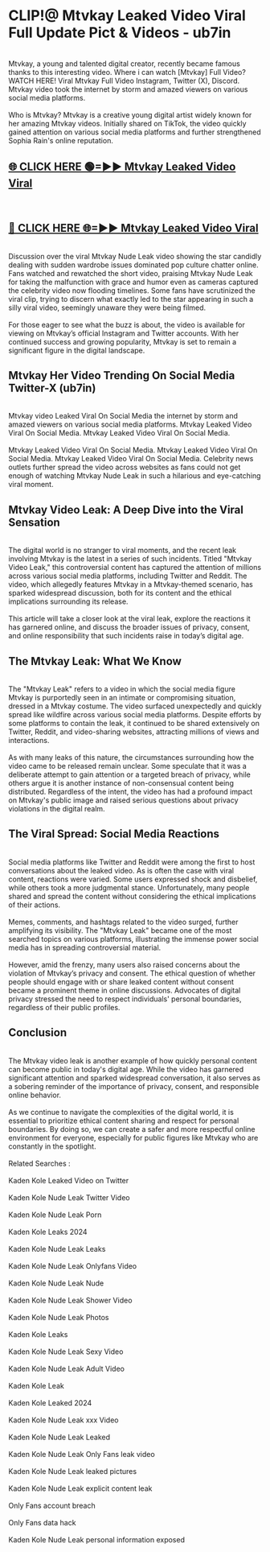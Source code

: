 # CLIP!@ Mtvkay Leaked Video Viral Full Update Pict & Videos - ub7in
<br>
Mtvkay, a young and talented digital creator, recently became famous thanks to this interesting video. Where i can watch [Mtvkay] Full Video? WATCH HERE! Viral Mtvkay Full Video Instagram, Twitter (X), Discord. Mtvkay video took the internet by storm and amazed viewers on various social media platforms.
<br><br>
Who is Mtvkay? Mtvkay is a creative young digital artist widely known for her amazing Mtvkay videos. Initially shared on TikTok, the video quickly gained attention on various social media platforms and further strengthened Sophia Rain's online reputation.
<br>
<h2><a href="https://bestclip.site?title=Mtvkay">🌐 CLICK HERE 🟢=►► Mtvkay Leaked Video Viral</a></h2>
<br>
<h2><a href="https://bestclip.site?title=Mtvkay">🔴 CLICK HERE 🌐=►► Mtvkay Leaked Video Viral</a></h2>
<br>
Discussion over the viral Mtvkay Nude Leak video showing the star candidly dealing with sudden wardrobe issues dominated pop culture chatter online. Fans watched and rewatched the short video, praising Mtvkay Nude Leak for taking the malfunction with grace and humor even as cameras captured the celebrity video now flooding timelines. Some fans have scrutinized the viral clip, trying to discern what exactly led to the star appearing in such a silly viral video, seemingly unaware they were being filmed.
<br><br>
For those eager to see what the buzz is about, the video is available for viewing on Mtvkay’s official Instagram and Twitter accounts. With her continued success and growing popularity, Mtvkay is set to remain a significant figure in the digital landscape.
<br>
<h2>Mtvkay Her Video Trending On Social Media Twitter-X (ub7in)</h2>
<br>
Mtvkay video Leaked Viral On Social Media the internet by storm and amazed viewers on various social media platforms. Mtvkay Leaked Video Viral On Social Media. Mtvkay Leaked Video Viral On Social Media.
<br><br>
Mtvkay Leaked Video Viral On Social Media. Mtvkay Leaked Video Viral On Social Media. Mtvkay Leaked Video Viral On Social Media. Celebrity news outlets further spread the video across websites as fans could not get enough of watching Mtvkay Nude Leak in such a hilarious and eye-catching viral moment.
<br>
<h2>Mtvkay Video Leak: A Deep Dive into the Viral Sensation</h2>
<br>
The digital world is no stranger to viral moments, and the recent leak involving Mtvkay is the latest in a series of such incidents. Titled "Mtvkay Video Leak," this controversial content has captured the attention of millions across various social media platforms, including Twitter and Reddit. The video, which allegedly features Mtvkay in a Mtvkay-themed scenario, has sparked widespread discussion, both for its content and the ethical implications surrounding its release.
<br><br>
This article will take a closer look at the viral leak, explore the reactions it has garnered online, and discuss the broader issues of privacy, consent, and online responsibility that such incidents raise in today’s digital age.
<br>
<h2>The Mtvkay Leak: What We Know</h2>
<br>
The "Mtvkay Leak" refers to a video in which the social media figure Mtvkay is purportedly seen in an intimate or compromising situation, dressed in a Mtvkay costume. The video surfaced unexpectedly and quickly spread like wildfire across various social media platforms. Despite efforts by some platforms to contain the leak, it continued to be shared extensively on Twitter, Reddit, and video-sharing websites, attracting millions of views and interactions.
<br><br>
As with many leaks of this nature, the circumstances surrounding how the video came to be released remain unclear. Some speculate that it was a deliberate attempt to gain attention or a targeted breach of privacy, while others argue it is another instance of non-consensual content being distributed. Regardless of the intent, the video has had a profound impact on Mtvkay's public image and raised serious questions about privacy violations in the digital realm.
<br>
<h2>The Viral Spread: Social Media Reactions</h2>
<br>
Social media platforms like Twitter and Reddit were among the first to host conversations about the leaked video. As is often the case with viral content, reactions were varied. Some users expressed shock and disbelief, while others took a more judgmental stance. Unfortunately, many people shared and spread the content without considering the ethical implications of their actions.
<br><br>
Memes, comments, and hashtags related to the video surged, further amplifying its visibility. The "Mtvkay Leak" became one of the most searched topics on various platforms, illustrating the immense power social media has in spreading controversial material.
<br><br>
However, amid the frenzy, many users also raised concerns about the violation of Mtvkay’s privacy and consent. The ethical question of whether people should engage with or share leaked content without consent became a prominent theme in online discussions. Advocates of digital privacy stressed the need to respect individuals' personal boundaries, regardless of their public profiles.
<br>
<h2>Conclusion</h2>
<br>
The Mtvkay video leak is another example of how quickly personal content can become public in today's digital age. While the video has garnered significant attention and sparked widespread conversation, it also serves as a sobering reminder of the importance of privacy, consent, and responsible online behavior.
<br><br>
As we continue to navigate the complexities of the digital world, it is essential to prioritize ethical content sharing and respect for personal boundaries. By doing so, we can create a safer and more respectful online environment for everyone, especially for public figures like Mtvkay who are constantly in the spotlight.
<br><br>
Related Searches :
<br><br>
Kaden Kole Leaked Video on Twitter
<br><br>
Kaden Kole Nude Leak Twitter Video
<br><br>
Kaden Kole Nude Leak Porn
<br><br>
Kaden Kole Leaks 2024
<br><br>
Kaden Kole Nude Leak Leaks
<br><br>
Kaden Kole Nude Leak Onlyfans Video
<br><br>
Kaden Kole Nude Leak Nude
<br><br>
Kaden Kole Nude Leak Shower Video
<br><br>
Kaden Kole Nude Leak Photos
<br><br>
Kaden Kole Leaks
<br><br>
Kaden Kole Nude Leak Sexy Video
<br><br>
Kaden Kole Nude Leak Adult Video
<br><br>
Kaden Kole Leak
<br><br>
Kaden Kole Leaked 2024
<br><br>
Kaden Kole Nude Leak xxx Video
<br><br>
Kaden Kole Nude Leak Leaked
<br><br>
Kaden Kole Nude Leak Only Fans leak video
<br><br>
Kaden Kole Nude Leak leaked pictures
<br><br>
Kaden Kole Nude Leak explicit content leak
<br><br>
Only Fans account breach
<br><br>
Only Fans data hack
<br><br>
Kaden Kole Nude Leak personal information exposed